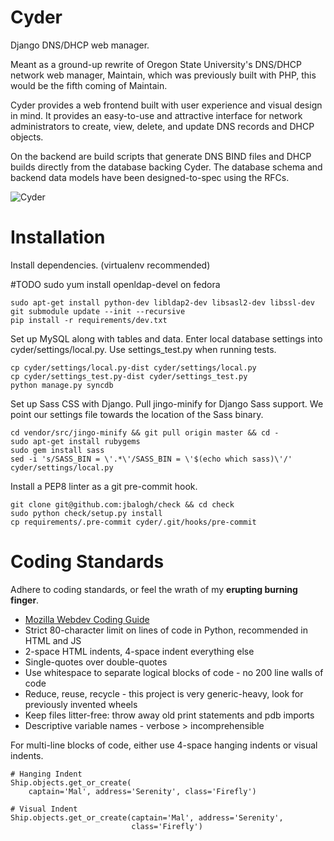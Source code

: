 Cyder
=====

Django DNS/DHCP web manager.

Meant as a ground-up rewrite of Oregon State University's DNS/DHCP network web
manager, Maintain, which was previously built with PHP, this would be the fifth
coming of Maintain.

Cyder provides a web frontend built with user experience and visual design in
mind. It provides an easy-to-use and attractive interface for network
administrators to create, view, delete, and update DNS records and DHCP
objects.

On the backend are build scripts that generate DNS BIND files and DHCP builds
directly from the database backing Cyder. The database schema and backend
data models have been designed-to-spec using the RFCs.

![Cyder](http://imgur.com/yN7wTP4.jpg)


Installation
============

Install dependencies. (virtualenv recommended)

#TODO sudo yum install openldap-devel on fedora

```
sudo apt-get install python-dev libldap2-dev libsasl2-dev libssl-dev
git submodule update --init --recursive
pip install -r requirements/dev.txt
```

Set up MySQL along with tables and data. Enter local database settings into
cyder/settings/local.py. Use settings_test.py when running tests.

```
cp cyder/settings/local.py-dist cyder/settings/local.py
cp cyder/settings_test.py-dist cyder/settings_test.py
python manage.py syncdb
```

Set up Sass CSS with Django. Pull jingo-minify for Django Sass support. We
point our settings file towards the location of the Sass binary.

```
cd vendor/src/jingo-minify && git pull origin master && cd -
sudo apt-get install rubygems
sudo gem install sass
sed -i 's/SASS_BIN = \'.*\'/SASS_BIN = \'$(echo which sass)\'/' cyder/settings/local.py
```

Install a PEP8 linter as a git pre-commit hook.

```
git clone git@github.com:jbalogh/check && cd check
sudo python check/setup.py install
cp requirements/.pre-commit cyder/.git/hooks/pre-commit
```

Coding Standards
================

Adhere to coding standards, or feel the wrath of my **erupting burning finger**.

- [Mozilla Webdev Coding Guide](http://mozweb.readthedocs.org/en/latest/coding.html)
- Strict 80-character limit on lines of code in Python, recommended in HTML and JS
- 2-space HTML indents, 4-space indent everything else
- Single-quotes over double-quotes
- Use whitespace to separate logical blocks of code - no 200 line walls of code
- Reduce, reuse, recycle - this project is very generic-heavy, look for previously invented wheels
- Keep files litter-free: throw away old print statements and pdb imports
- Descriptive variable names - verbose > incomprehensible

For multi-line blocks of code, either use 4-space hanging indents or visual indents.

```
# Hanging Indent
Ship.objects.get_or_create(
    captain='Mal', address='Serenity', class='Firefly')

# Visual Indent
Ship.objects.get_or_create(captain='Mal', address='Serenity',
                           class='Firefly')
```
